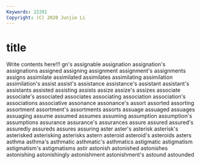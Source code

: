 ```yaml
---
Keywords: 22291
Copyright: (C) 2020 Junjie Li
---
```


# title

Write contents here!!!
gn's 
assignable 
assignation 
assignation's 
assignations 
assigned 
assigning 
assignment 
assignment's
assignments 
assigns 
assimilate 
assimilated 
assimilates 
assimilating 
assimilation 
assimilation's 
assist 
assist's
assistance 
assistance's 
assistant 
assistant's 
assistants 
assisted 
assisting 
assists 
assize 
assize's
assizes 
associate 
associate's 
associated 
associates 
associating 
association 
association's 
associations 
associative
assonance 
assonance's 
assort 
assorted 
assorting 
assortment 
assortment's 
assortments 
assorts 
assuage
assuaged 
assuages 
assuaging 
assume 
assumed 
assumes 
assuming 
assumption 
assumption's 
assumptions
assurance 
assurance's 
assurances 
assure 
assured 
assured's 
assuredly 
assureds 
assures 
assuring
aster 
aster's 
asterisk 
asterisk's 
asterisked 
asterisking 
asterisks 
astern 
asteroid 
asteroid's
asteroids 
asters 
asthma 
asthma's 
asthmatic 
asthmatic's 
asthmatics 
astigmatic 
astigmatism 
astigmatism's
astigmatisms 
astir 
astonish 
astonished 
astonishes 
astonishing 
astonishingly 
astonishment 
astonishment's 
astound
astounded 
